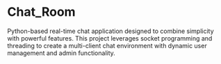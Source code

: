 # Chat_Room
Python-based real-time chat application designed to combine simplicity with powerful features. This project leverages socket programming and threading to create a multi-client chat environment with dynamic user management and admin functionality.
